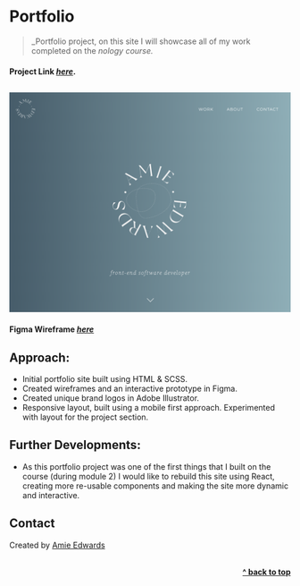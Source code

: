 # Portfolio 

> _Portfolio project, on this site I will showcase all of my work completed on the _nology course._ </br>

#### Project Link [_here_](https://amiehannah.github.io/portfolio/).

##

![Portfolio Design](/assets/portfolio-design.png)


#### Figma Wireframe [_here_](https://www.figma.com/file/ovMIiLiBaMPCwlsSqC0zO1/VERSION-2?node-id=0%3A1)

## Approach:

- Initial portfolio site built using HTML & SCSS.
- Created wireframes and an interactive prototype in Figma.
- Created unique brand logos in Adobe Illustrator. 
- Responsive layout, built using a mobile first approach. Experimented with layout for the project section.

## Further Developments:

- As this portfolio project was one of the first things that I built on the course (during module 2) I would like to rebuild this site using React, creating more re-usable components and making the site more dynamic and interactive.

## Contact

Created by [Amie Edwards](mailto:amie.edwards17@gmail.com)

<br/>
<div align="right">
    <b><a href="#js-calculator"> ^ back to top</a></b>
</div>
<br/>
